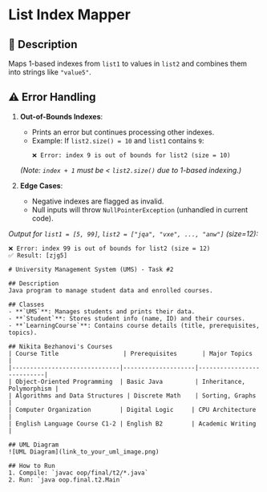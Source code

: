 # List Index Mapper  

## 📖 Description  
Maps 1-based indexes from `list1` to values in `list2` and combines them into strings like `"value5"`.  

## ⚠️ Error Handling  
1. **Out-of-Bounds Indexes**:  
   - Prints an error but continues processing other indexes.  
   - Example: If `list2.size() = 10` and `list1` contains `9`:  
     ```
     ❌ Error: index 9 is out of bounds for list2 (size = 10)
     ```  
   *(Note: `index + 1` must be < `list2.size()` due to 1-based indexing.)*  

2. **Edge Cases**:  
   - Negative indexes are flagged as invalid.  
   - Null inputs will throw `NullPointerException` (unhandled in current code).  

*Output for `list1 = [5, 99]`, `list2 = ["jqa", "vxe", ..., "anw"]` (size=12):*  
```plaintext
❌ Error: index 99 is out of bounds for list2 (size = 12)
✅ Result: [zjg5]

# University Management System (UMS) - Task #2

## Description
Java program to manage student data and enrolled courses.

## Classes
- **`UMS`**: Manages students and prints their data.
- **`Student`**: Stores student info (name, ID) and their courses.
- **`LearningCourse`**: Contains course details (title, prerequisites, topics).

## Nikita Bezhanovi's Courses
| Course Title                  | Prerequisites       | Major Topics               |
|------------------------------|--------------------|---------------------------|
| Object-Oriented Programming  | Basic Java         | Inheritance, Polymorphism |
| Algorithms and Data Structures | Discrete Math    | Sorting, Graphs           |
| Computer Organization        | Digital Logic     | CPU Architecture          |
| English Language Course C1-2 | English B2        | Academic Writing          |

## UML Diagram
![UML Diagram](link_to_your_uml_image.png)

## How to Run
1. Compile: `javac oop/final/t2/*.java`
2. Run: `java oop.final.t2.Main`
